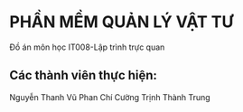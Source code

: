 # PHẦN MỀM QUẢN LÝ VẬT TƯ
Đồ án môn học IT008-Lập trình trực quan
## Các thành viên thực hiện:
Nguyễn Thanh Vũ
Phan Chí Cường
Trịnh Thành Trung

